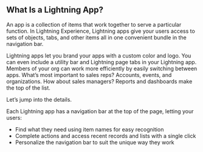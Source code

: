 ## What Is a Lightning App?

An app is a collection of items that work together to serve a particular function. In Lightning Experience, Lightning apps give your users access to sets of objects, tabs, and other items all in one convenient bundle in the navigation bar.

Lightning apps let you brand your apps with a custom color and logo. You can even include a utility bar and Lightning page tabs in your Lightning app. Members of your org can work more efficiently by easily switching between apps. What’s most important to sales reps? Accounts, events, and organizations. How about sales managers? Reports and dashboards make the top of the list.

Let’s jump into the details.

Each Lightning app has a navigation bar at the top of the page, letting your users:

- Find what they need using item names for easy recognition
- Complete actions and access recent records and lists with a single click
- Personalize the navigation bar to suit the unique way they work